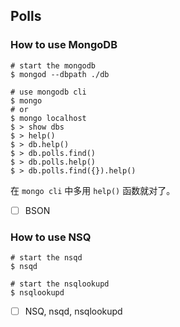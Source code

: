 ## Polls

### How to use MongoDB

```
# start the mongodb
$ mongod --dbpath ./db

# use mongodb cli
$ mongo
# or
$ mongo localhost
$ > show dbs
$ > help()
$ > db.help()
$ > db.polls.find()
$ > db.polls.help()
$ > db.polls.find({}).help()
```

在 `mongo cli` 中多用 `help()` 函数就对了。

- [ ] BSON

### How to use NSQ

```
# start the nsqd
$ nsqd

# start the nsqlookupd
$ nsqlookupd
```
- [ ] NSQ, nsqd, nsqlookupd
